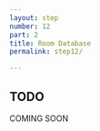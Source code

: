 ```yaml
---
layout: step
number: 12
part: 2
title: Room Database
permalink: step12/

---
```


## TODO

COMING SOON
